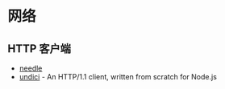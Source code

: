 # 网络

## HTTP 客户端

- [needle](https://github.com/tomas/needle#readme)
- [undici](https://github.com/nodejs/undici) - An HTTP/1.1 client, written from scratch for Node.js
